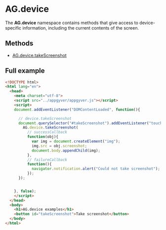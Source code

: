 # AG.device

The **AG.device** namespace contains methods that give access to device-specific information, including the current contents of the screen.

## Methods

* [AG.device.takeScreenshot](methods/takeScreenshot.md)

## Full example ##

```html
<!DOCTYPE html>
<html lang="en">
  <head>
    <meta charset="utf-8">
    <script src="../appgyver/appgyver.js"></script>
    <script>
    document.addEventListener("DOMContentLoaded", function(){

      // device.takeScreenshot
      document.querySelector("#takeScreenshot").addEventListener("touchstart", function(){
        AG.device.takeScreenshot(
          // successCallback
          function(obj){
            var img = document.createElement("img");
            img.src = obj.screenshot;
            document.body.appendChild(img);
          },
          // failureCallback
          function(){
            navigator.notification.alert("Could not take screenshot");
          });
      });


    }, false);
    </script>
  </head>
  <body>
    <h1>AG.device examples</h1>
    <button id="takeScreenshot">Take screenshot</button>
  </body>
</html>
```